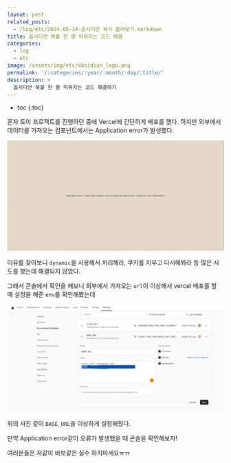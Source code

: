 ```yaml
---
layout: post
related_posts:
  - /log/etc/2024-05-14-옵시디언 복사 붙여넣기.markdown
title: 옵시디언 복붙 한 줄 띄워지는 코드 해결
categories:
  - log
  - etc
image: /assets/img/etc/obsidian_logo.png
permalink: '/:categories/:year/:month/:day/:title/'
description: >
  옵시디언 복붙 한 줄 띄워지는 코드 해결하기
---
```


* toc
{:toc}

혼자 토이 프로젝트를 진행하던 중에 Vercel에 간단하게 배포를 했다. 하지만 외부에서 데이터를 가져오는 컴포넌트에서는 Application error가 발생했다.

<img src="/assets/img/etc/application error.png" />

이유를 찾아보니 `dynamic`을 사용해서 처리해라, 쿠키를 지우고 다시해봐라 등 많은 시도를 했는데 해결되지 않았다.

그래서 콘솔에서 확인을 해보니 외부에서 가져오는 `url`이 이상해서 vercel 배포를 할 때 설정을 해준 `env`를 확인해봤는데 

<img src="/assets/img/etc/vercel 배포 env.png" />


위의 사진 같이 `BASE_URL`을 이상하게 설정해줬다.

만약 Application error같이 오류가 발생했을 때 콘솔을 확인해보자!

여러분들은 저같이 바보같은 실수 하지마세요ㅠㅠ